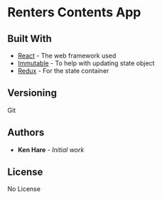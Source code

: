 # Renters Contents App

## Built With

- [React](https://reactjs.org) - The web framework used
- [Immutable](https://immutable-js.github.io/immutable-js/docs/#/) - To help with updating state object
- [Redux](https://redux.js.org) - For the state container

## Versioning

Git

## Authors

- **Ken Hare** - _Initial work_

## License

No License
